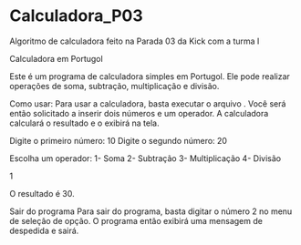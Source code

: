 # Calculadora_P03
Algoritmo de calculadora feito na Parada 03 da Kick com a turma I

Calculadora em Portugol

Este é um programa de calculadora simples em Portugol. Ele pode realizar operações de soma, subtração, multiplicação e divisão.

Como usar:
Para usar a calculadora, basta executar o arquivo . 
Você será então solicitado a inserir dois números e um operador. 
A calculadora calculará o resultado e o exibirá na tela.

Digite o primeiro número: 10
Digite o segundo número: 20

Escolha um operador:
1- Soma
2- Subtração
3- Multiplicação
4- Divisão

1

O resultado é 30.

Sair do programa
Para sair do programa, basta digitar o número 2 no menu de seleção de opção. 
O programa então exibirá uma mensagem de despedida e sairá.
